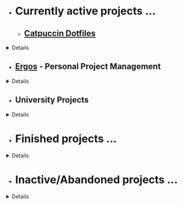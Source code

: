 - # Currently active projects ...
  - ## [Catpuccin Dotfiles](https://github.com/DefinitelyNotSimon13/Catppuccin-Dotfiles/tree/main/.config)
<details>
This project includes my dotfiles for my hyprland setup, which is heavily based on the Catppuccin theme. Many areas are still work in progress. For now the main goal is adding/updating/improving the scripts for installation and misc tasks.

### Submodules
|Name|Description|
|----|-----------|
|[alacrittyConf](https://github.com/DefinitelyNotSimon13/alacrittyConf/tree/0232a1572bd47af530a875bc45182d6173ade645)|Dotfiles for alacritty|
|[dunstConf](https://github.com/DefinitelyNotSimon13/dunstConf/tree/bdbef49ba1acc63bbcc689ff30fb799068a3ae8d)|Dotfiles for dunst|
|[hyprlandConf](https://github.com/DefinitelyNotSimon13/hyprlandConf/tree/6055f42d5e0962531691beff2ee075d55edc06de)|Dotfiles for hyprland and hyprpaper|
|[kittyConf](https://github.com/DefinitelyNotSimon13/kittyConf/tree/687c9033bb448c79e4f0332044a68c9816a4e79b)|Dotfiles for kitty|
|[neofetchConf](https://github.com/DefinitelyNotSimon13/neofetchConf/tree/1a2cb91f0aac89615d2bd65310b1f2dec5608e07)|Dotfiles for neofetch|
|[nvimConf](https://github.com/DefinitelyNotSimon13/nvimConf/tree/09b923fc01851e5ab13aed0ab01e791aeb151068)|Dotfiles for Neovim|
|[rofiConf](https://github.com/DefinitelyNotSimon13/rofiConf/tree/652ffe594507ce2d93a2940f6e424d59230aefe3)|Dotfiles for rofi|
|[scriptsConf](https://github.com/DefinitelyNotSimon13/scriptsConf/tree/ec1fa0b058d0fa0e0b0ec203330f835fc909f8e1)|Scripts e.g. for installation|
|.[themes](https://github.com/DefinitelyNotSimon13/.themes/tree/b1317633b563c95d48c55503fb65396af8c0fee0)|*to be integrated in main repo*|
|[tmuxConf](https://github.com/DefinitelyNotSimon13/tmuxConf/tree/5288db401c00c09bd4dae6dfc6233dba6e1e1c87)|Dotfiles for tmux|
|[waybarConf](https://github.com/DefinitelyNotSimon13/waybarConf/tree/81135cc1cfcf87bd6fdc5811a3f11d801d625017)|Dotfiles for waybar|

</details>

  - ## [Ergos](https://github.com/DefinitelyNotSimon13/Ergos) - Personal Project Management

<details>
  
TODO

</details>

  - ## University Projects
<details>
  
|Name|Language|Goal|
|-|-|-|
|practiceTask1|C++|Who knows?|

</details>


- # Finished projects ...
<details>
  
|Name|Language|Goal|
|-|-|-|
|Placeholder|Plholder|Plholder|

</details>

- # Inactive/Abandoned projects ...
<details>

|Name|Language|Goal|
|-|-|-|
|[Apos](https://github.com/DefinitelyNotSimon13/Apos)|C++|Learn more about databases|
|[PortfolioWebsite](https://github.com/DefinitelyNotSimon13/personalWebsite)|PHP|Learn about web-dev and create a portfolio website|
|[Eikon](https://github.com/DefinitelyNotSimon13/Eikon)|Dart||
|[Aroy](https://github.com/DefinitelyNotSimon13/Aroy)|C++||
|[Delta](https://github.com/DefinitelyNotSimon13/DeltaAPPM-QT)|C++||
|[Uselynk](https://github.com/DefinitelyNotSimon13/Uselynk)|Java||
|[DiscordBot](https://github.com/DefinitelyNotSimon13/DiscordBot)https://github.com/DefinitelyNotSimon13/DiscordBot|JavaScript||
|[SchoolProjectWebsite](https://github.com/DefinitelyNotSimon13/InfoWebsiteProjekt)https://github.com/DefinitelyNotSimon13/InfoWebsiteProjekt|HTML/CSS/JS||

</details>
